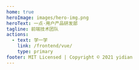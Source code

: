 ```yaml
---
home: true
heroImage: images/hero-img.png
heroText: 一点·用户产品研发部
tagline: 前端技术团队
actions:
  - text: 学一学
    link: /frontend/vue/
    type: primary
footer: MIT Licensed | Copyright © 2021 yidian
---
```

